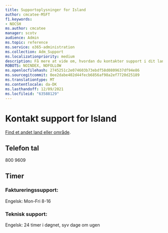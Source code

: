 ```yaml
---
title: Supportoplysninger for Island
author: cmcatee-MSFT
f1.keywords:
- NOCSH
ms.author: cmcatee
manager: scotv
audience: Admin
ms.topic: reference
ms.service: o365-administration
ms.collection: Adm_Support
ms.localizationpriority: medium
description: Få mere at vide om, hvordan du kontakter support i dit land eller område.
ROBOTS: NOINDEX, NOFOLLOW
ms.openlocfilehash: 2745251c2e074603b73ebdf58d0809637df94e86
ms.sourcegitcommit: 0ee2dabe402d44fecb6856af98a2ef7720d25189
ms.translationtype: MT
ms.contentlocale: da-DK
ms.lasthandoff: 12/09/2021
ms.locfileid: "63588129"
---
```

# <a name="contact-support-for-iceland"></a>Kontakt support for Island

[Find et andet land eller område](../get-help-support.md).

## <a name="phone-number"></a>Telefon tal
800 9609

## <a name="hours"></a>Timer
### <a name="billing-support"></a>Faktureringssupport:

Engelsk: Mon-Fri 8-16

### <a name="technical-support"></a>Teknisk support:

Engelsk: 24 timer i døgnet, syv dage om ugen
